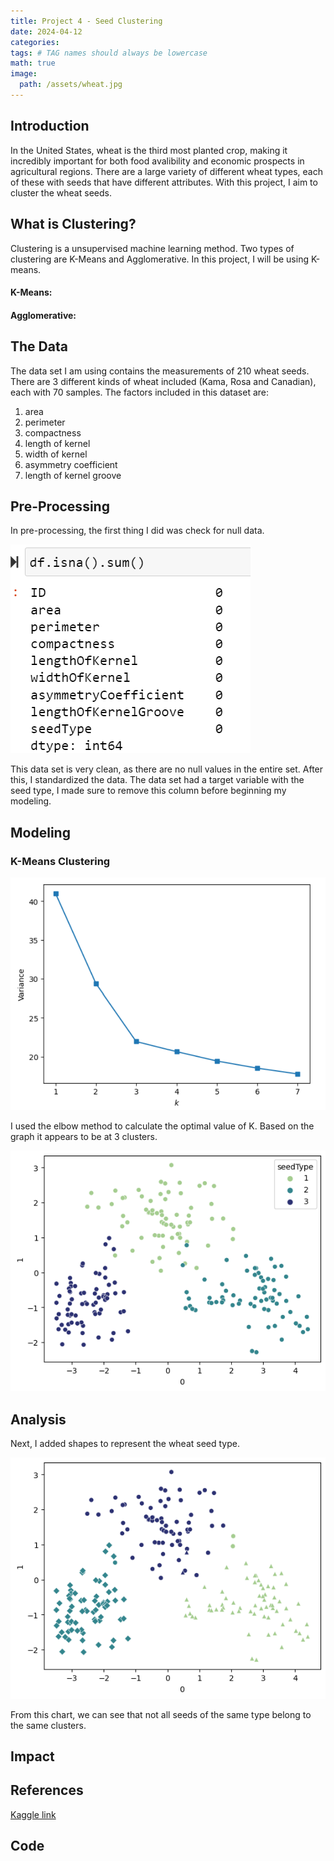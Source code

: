 ```yaml
---
title: Project 4 - Seed Clustering
date: 2024-04-12
categories: 
tags: # TAG names should always be lowercase
math: true
image:
  path: /assets/wheat.jpg
---
```


## Introduction
In the United States, wheat is the third most planted crop, making it incredibly important for both food avalibility and economic prospects in agricultural regions. There are a large variety of different wheat types, each of these with seeds that have different attributes. With this project, I aim to cluster the wheat seeds.
## What is Clustering?
Clustering is a unsupervised machine learning method. Two types of clustering are K-Means and Agglomerative. In this project, I will be using K-means.
#### K-Means:
#### Agglomerative:
## The Data
The data set I am using contains the measurements of 210 wheat seeds. There are 3 different kinds of wheat included (Kama, Rosa and Canadian), each with 70 samples. The factors included in this dataset are:
1. area
2. perimeter
3. compactness
4. length of kernel
5. width of kernel
6. asymmetry coefficient
7. length of kernel groove

## Pre-Processing
In pre-processing, the first thing I did was check for null data. 

![null](assets/seednulls.png)

This data set is very clean, as there are no null values in the entire set. After this, I standardized the data. The data set had a target variable with the seed type, I made sure to remove this column before beginning my modeling.
## Modeling
### K-Means Clustering
![k](assets/k.png)

I used the elbow method to calculate the optimal value of K. Based on the graph it appears to be at 3 clusters. 

![clusters](assets/clusters2.png)

## Analysis
Next, I added shapes to represent the wheat seed type.  

![null](assets/compare2.png)

From this chart, we can see that not all seeds of the same type belong to the same clusters.

## Impact

## References
[Kaggle link](https://data.world/databeats/seeds)
## Code
